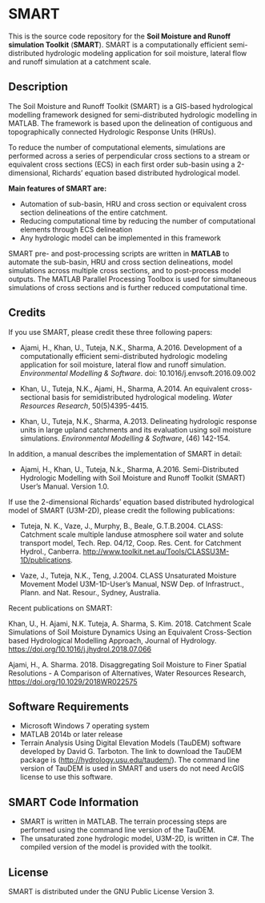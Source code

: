 # SMART
This is the source code repository for the **Soil Moisture and Runoff simulation Toolkit** (**SMART**). SMART is a computationally efficient semi-distributed hydrologic modeling application for soil moisture, lateral flow and runoff simulation at a catchment scale.


## Description
The Soil Moisture and Runoff Toolkit (SMART) is a GIS-based hydrological modelling framework designed for semi-distributed hydrologic modelling in MATLAB. The framework is based upon the delineation of contiguous and topographically connected Hydrologic Response Units (HRUs). 

To reduce the number of computational elements, simulations are performed across a series of perpendicular cross sections to a stream or equivalent cross sections (ECS) in each first order sub-basin using a 2-dimensional, Richards’ equation based distributed hydrological model.

**Main features of SMART are:**
- Automation of sub-basin, HRU and cross section or equivalent cross section delineations of the entire catchment.
- Reducing computational time by reducing the number of computational elements through ECS delineation
- Any hydrologic model can be implemented in this framework

SMART pre- and post-processing scripts are written in **MATLAB** to automate the sub-basin, HRU and cross section delineations, model simulations across multiple cross sections, and to post-process model outputs. The MATLAB Parallel Processing Toolbox is used for simultaneous simulations of cross sections and is further reduced computational time.


## Credits
If you use SMART, please credit these three following papers:
- Ajami, H., Khan, U., Tuteja, N.K., Sharma, A.2016. Development of a computationally efficient semi-distributed
hydrologic modeling application for soil moisture, lateral flow and runoff simulation. *Environmental Modelling & Software*.
doi: 10.1016/j.envsoft.2016.09.002

- Khan, U., Tuteja, N.K., Ajami, H., Sharma, A.2014. An equivalent cross-sectional basis for semidistributed hydrological modeling. *Water Resources Research*, 50(5)4395-4415.

- Khan, U., Tuteja, N.K., Sharma, A.2013. Delineating hydrologic response units in large  upland catchments and its evaluation using soil moisture simulations. *Environmental Modelling & Software*, (46) 142-154.
 
In addition, a manual describes the implementation of SMART in detail:

- Ajami, H., Khan, U., Tuteja,  N.k., Sharma, A.2016. Semi-Distributed Hydrologic Modelling with Soil Moisture and Runoff Toolkit (SMART) User’s Manual. Version 1.0. 


If use the 2-dimensional Richards’ equation based distributed hydrological model of SMART (U3M-2D), please credit the following publications:
- Tuteja, N. K., Vaze, J., Murphy, B., Beale, G.T.B.2004. CLASS: Catchment scale multiple landuse atmosphere soil water and solute transport model, Tech. Rep. 04/12, Coop. Res. Cent. for Catchment Hydrol., Canberra. <http://www.toolkit.net.au/Tools/CLASSU3M-1D/publications>.

- Vaze, J., Tuteja, N.K., Teng, J.2004. CLASS Unsaturated Moisture Movement Model U3M-1D-User’s Manual, NSW Dep. of Infrastruct., Plann. and Nat. Resour., Sydney, Australia.

Recent publications on SMART: 

Khan, U., H. Ajami, N.K. Tuteja, A. Sharma, S. Kim. 2018. Catchment Scale Simulations of Soil Moisture Dynamics Using an Equivalent Cross-Section based Hydrological Modelling Approach, Journal of Hydrology. https://doi.org/10.1016/j.jhydrol.2018.07.066

Ajami, H., A. Sharma. 2018. Disaggregating Soil Moisture to Finer Spatial Resolutions - A Comparison of Alternatives, Water Resources Research, https://doi.org/10.1029/2018WR022575

## Software Requirements
- Microsoft Windows 7 operating system 
- MATLAB 2014b or later release
-	Terrain Analysis Using Digital Elevation Models (TauDEM) software developed by David G. Tarboton. The link to download the TauDEM package is (http://hydrology.usu.edu/taudem/). The command line version of TauDEM is used in SMART and users do not need ArcGIS license to use this software. 


## SMART Code Information
- SMART is written in MATLAB. The terrain processing steps are performed using the command line version of the TauDEM. 
- The unsaturated zone hydrologic model, U3M-2D, is written in C#. The compiled version of the model is provided with the toolkit. 


## License
SMART is distributed under the GNU Public License Version 3.
